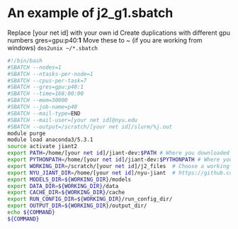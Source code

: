 # An example of j2_g1.sbatch

Replace [your net id] with your own id
Create duplications with different gpu numbers gres=gpu:p40:**1**
Move these to ~
(if you are working from windows) `dos2unix ~/*.sbatch`

```bash
#!/bin/bash
#SBATCH --nodes=1
#SBATCH --ntasks-per-node=1
#SBATCH --cpus-per-task=7
#SBATCH --gres=gpu:p40:1
#SBATCH --time=168:00:00
#SBATCH --mem=30000
#SBATCH --job-name=p40
#SBATCH --mail-type=END
#SBATCH --mail-user=[your net id]@nyu.edu
#SBATCH --output=/scratch/[your net id]/slurm/%j.out
module purge
module load anaconda3/5.3.1
source activate jiant2
export PATH=/home/[your net id]/jiant-dev:$PATH # Where you downloaded https://github.com/jiant-dev/jiant
export PYTHONPATH=/home/[your net id]/jiant-dev:$PYTHONPATH # Where you downloaded https://github.com/jiant-dev/jiant
export WORKING_DIR=/scratch/[your net id]/j2_files  # Choose a working dir
export NYU_JIANT_DIR=/home/[your net id]/nyu-jiant  # https://github.com/jiant-dev/nyu-jiant
export MODELS_DIR=${WORKING_DIR}/models
export DATA_DIR=${WORKING_DIR}/data
export CACHE_DIR=${WORKING_DIR}/cache
export RUN_CONFIG_DIR=${WORKING_DIR}/run_config_dir/
export OUTPUT_DIR=${WORKING_DIR}/output_dir/
echo ${COMMAND}
${COMMAND}
```
